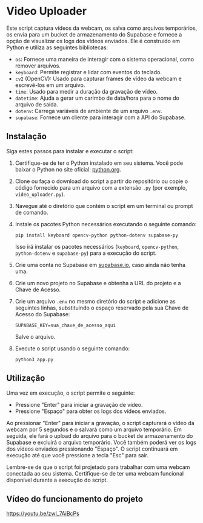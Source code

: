 
# Video Uploader

Este script captura vídeos da webcam, os salva como arquivos temporários, os envia para um bucket de armazenamento do Supabase e fornece a opção de visualizar os logs dos vídeos enviados. Ele é construído em Python e utiliza as seguintes bibliotecas:

- `os`: Fornece uma maneira de interagir com o sistema operacional, como remover arquivos.
- `keyboard`: Permite registrar e lidar com eventos do teclado.
- `cv2` (OpenCV): Usado para capturar frames de vídeo da webcam e escrevê-los em um arquivo.
- `time`: Usado para medir a duração da gravação de vídeo.
- `datetime`: Ajuda a gerar um carimbo de data/hora para o nome do arquivo de saída.
- `dotenv`: Carrega variáveis de ambiente de um arquivo `.env`.
- `supabase`: Fornece um cliente para interagir com a API do Supabase.

## Instalação

Siga estes passos para instalar e executar o script:

1. Certifique-se de ter o Python instalado em seu sistema. Você pode baixar o Python no site oficial: [python.org](https://www.python.org).
2. Clone ou faça o download do script a partir do repositório ou copie o código fornecido para um arquivo com a extensão `.py` (por exemplo, `video_uploader.py`).
3. Navegue até o diretório que contém o script em um terminal ou prompt de comando.
4. Instale os pacotes Python necessários executando o seguinte comando:

   ```
   pip install keyboard opencv-python python-dotenv supabase-py
   ```

   Isso irá instalar os pacotes necessários (`keyboard`, `opencv-python`, `python-dotenv` e `supabase-py`) para a execução do script.
5. Crie uma conta no Supabase em [supabase.io](https://supabase.io), caso ainda não tenha uma.
6. Crie um novo projeto no Supabase e obtenha a URL do projeto e a Chave de Acesso.
7. Crie um arquivo `.env` no mesmo diretório do script e adicione as seguintes linhas, substituindo o espaço reservado pela sua Chave de Acesso do Supabase:

   ```
   SUPABASE_KEY=sua_chave_de_acesso_aqui
   ```

   Salve o arquivo.
8. Execute o script usando o seguinte comando:

   ```
   python3 app.py
   ```

## Utilização

Uma vez em execução, o script permite o seguinte:

- Pressione "Enter" para iniciar a gravação de vídeo.
- Pressione "Espaço" para obter os logs dos vídeos enviados.

Ao pressionar "Enter" para iniciar a gravação, o script capturará o vídeo da webcam por 5 segundos e o salvará como um arquivo temporário. Em seguida, ele fará o upload do arquivo para o bucket de armazenamento do Supabase e excluirá o arquivo temporário. Você também poderá ver os logs dos vídeos enviados pressionando "Espaço". O script continuará em execução até que você pressione a tecla "Esc" para sair.

Lembre-se de que o script foi projetado para trabalhar com uma webcam conectada ao seu sistema. Certifique-se de ter uma webcam funcional disponível durante a execução do script.

## Vídeo do funcionamento do projeto

https://youtu.be/zwl_7AiBcPs
